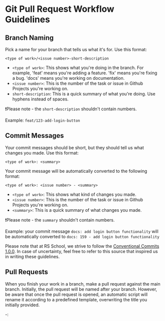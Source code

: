 # Git Pull Request Workflow Guidelines

## Branch Naming

Pick a name for your branch that tells us what it's for. Use this format:

`<type of work>/<issue number>-short-description`

- `<type of work>`: This shows what you're doing in the branch. For example, 'feat' means you're adding a feature. 'fix' means you're fixing a bug. 'docs' means you're working on documentation.
- `<issue number>`: This is the number of the task or issue in Github Projects you're working on.
- `short-description`: This is a quick summary of what you're doing. Use hyphens instead of spaces.

❗Please note - the `short-description` shouldn't contain numbers.

Example: `feat/123-add-login-button`

## Commit Messages

Your commit messages should be short, but they should tell us what changes you made. Use this format:

`<type of work>: <summary>`

Your commit message will be automatically converted to the following format:

`<type of work>: <issue number> - <summary>`

- `<type of work>`: This shows what kind of changes you made.
- `<issue number>`: This is the number of the task or issue in Github Projects you're working on.
- `<summary>`: This is a quick summary of what changes you made.

❗Please note - the `summary` shouldn't contain numbers.

Example:
  your commit message `docs: add login button functionality`
  will be automatically converted to `docs: 159 - add login button functionality`


Please note that at RS School, we strive to follow the [Conventional Commits 1.0.0](https://www.conventionalcommits.org/en/v1.0.0/). In case of uncertainty, feel free to refer to this source that inspired us in writing these guidelines.

## Pull Requests

When you finish your work in a branch, make a pull request against the main branch. Initially, the pull request will be named after your branch. However, be aware that once the pull request is opened, an automatic script will rename it according to a predefined template, overwriting the title you initially provided.

<issue number>-<type of work>: <Title>

If necessary, you can adjust the pull request' <Title> after PR has been created. Below is the final look of your pull request title.

Example: `123-feat: Complete addition of login button functionality`.

For the project, we use a template for pull requests that assists in correctly filling out the details of the pull request.

## Comment Resolution

If someone made comments on your pull request, that person should mark them as resolved. But if they don't respond within two days, you can mark the comments as resolved yourself.

## Language of Communication

Please use English for all discussions, pull requests, issues, and comments.

## Note

Always get the latest updates from the main branch and `npm install` before you push your own changes or make a pull request.

## Conclusion

By following these rules, everyone can understand what's happening in our project. It helps keep our work organized, which makes it easier to write good code and develop our project more quickly. Please respect these rules when you work.
